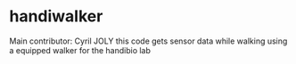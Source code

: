 handiwalker
===========
Main contributor: Cyril JOLY
this code gets sensor data while walking using a equipped walker for the handibio lab
